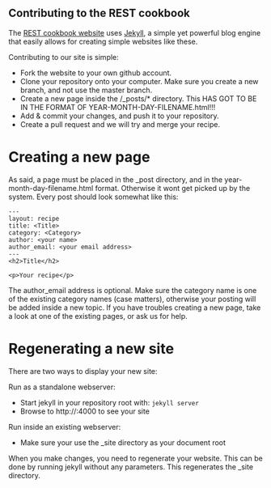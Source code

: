 Contributing to the REST cookbook
---------------------------------
The [REST cookbook website](http://restcookbook.com) uses [Jekyll](https://github.com/mojombo/jekyll/wiki), a simple yet powerful blog engine that easily allows for creating simple websites like these.

Contributing to our site is simple:
  * Fork the website to your own github account.
  * Clone your repository onto your computer. Make sure you create a new branch, and not use the master branch.
  * Create a new page inside the /_posts/* directory. This HAS GOT TO BE IN THE FORMAT OF YEAR-MONTH-DAY-FILENAME.html!!!
  * Add & commit your changes, and push it to your repository.
  * Create a pull request and we will try and merge your recipe.

Creating a new page
===================
As said, a page must be placed in the _post directory, and in the year-month-day-filename.html format. Otherwise it
wont get picked up by the system. Every post should look somewhat like this:

    ---
    layout: recipe
    title: <Title>
    category: <Category>
    author: <your name>
    author_email: <your email address>
    ---
    <h2>Title</h2>

    <p>Your recipe</p>

The author_email address is optional. Make sure the category name is one of the existing category names (case matters),
otherwise your posting will be added inside a new topic. If you have troubles creating a new page, take a look at one
of the existing pages, or ask us for help.

Regenerating a new site
=======================
There are two ways to display your new site:

Run as a standalone webserver:
  * Start jekyll in your repository root with: `jekyll server`
  * Browse to http://<yourip>:4000 to see your site

Run inside an existing webserver:
  * Make sure your use the _site directory as your document root

When you make changes, you need to regenerate your website. This can be done by running jekyll without any parameters.
This regenerates the _site directory.
